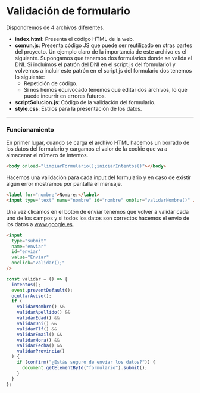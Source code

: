 # Validación de formulario

Dispondremos de 4 archivos diferentes.

- **index.html**: Presenta el código HTML de la web.
- **comun.js**: Presenta código JS que puede ser reutilizado en otras partes del proyecto. Un ejemplo claro de la importancia de este archivo es el siguiente. Supongamos que tenemos dos formularios donde se valida el DNI. Si incluimos el patrón del DNI en el script.js del formulario1 y volvemos a incluir este patrón en el script.js del formulario dos tenemos lo siguiente:
  - Repetición de código.
  - Si nos hemos equivocado tenemos que editar dos archivos, lo que puede incurrir en errores futuros.
- **scriptSolucion.js**: Código de la validación del formulario.
- **style.css**: Estilos para la presentación de los datos.

---

### Funcionamiento

En primer lugar, cuando se carga el archivo HTML hacemos un borrado de los datos del formulario y cargamos el valor de la cookie que va a almacenar el número de intentos.

```html
<body onload="limpiarFormulario();iniciarIntentos()"></body>
```

Hacemos una validación para cada input del formulario y en caso de existir algún error mostramos por pantalla el mensaje.

```html
<label for="nombre">Nombre:</label>
<input type="text" name="nombre" id="nombre" onblur="validarNombre()" />
```

Una vez clicamos en el botón de enviar tenemos que volver a validar cada uno de los campos y si todos los datos son correctos hacemos el envio de los datos a www.google.es.

```html
<input
  type="submit"
  name="enviar"
  id="enviar"
  value="Enviar"
  onclick="validar();"
/>
```

```js
const validar = () => {
  intentos();
  event.preventDefault();
  ocultarAviso();
  if (
    validarNombre() &&
    validarApellido() &&
    validarEdad() &&
    validarDni() &&
    validarTlf() &&
    validarEmail() &&
    validarHora() &&
    validarFecha() &&
    validarProvincia()
  ) {
    if (confirm("¿Estás seguro de enviar los datos?")) {
      document.getElementById("formulario").submit();
    }
  }
};
```
